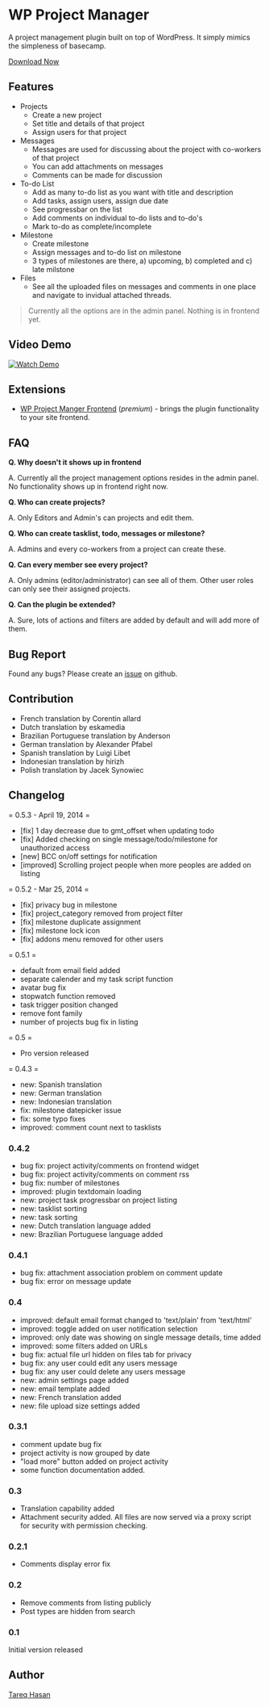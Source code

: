 # WP Project Manager
A project management plugin built on top of WordPress. It simply mimics the simpleness of basecamp.

[Download Now](http://wordpress.org/extend/plugins/wedevs-project-manager/)

## Features
 - Projects
   - Create a new project
   - Set title and details of that project
   - Assign users for that project
 - Messages
   - Messages are used for discussing about the project with co-workers of  that project
   - You can add attachments on messages
   - Comments can be made for discussion
 - To-do List
   - Add as many to-do list as you want with title and description
   - Add tasks, assign users, assign due date
   - See progressbar on the list
   - Add comments on individual to-do lists and to-do's
   - Mark to-do as complete/incomplete
 - Milestone
   - Create milestone
   - Assign messages and to-do list on milestone
   - 3 types of milestones are there, a) upcoming, b) completed and c) late milstone
 - Files
   - See all the uploaded files on messages and comments in one place and navigate to invidual attached threads.


> Currently all the options are in the
> admin panel. Nothing is in frontend
> yet.


## Video Demo
[![Watch Demo][1]][2]

## Extensions
* [WP Project Manger Frontend](http://wedevs.com/plugin/wp-project-manager-frontend/) (*premium*) - brings the plugin functionality to your site frontend.

## FAQ
**Q. Why doesn't it shows up in frontend**

A. Currently all the project management options resides in the admin panel. No functionality shows up in frontend right now.

**Q. Who can create projects?**

A. Only Editors and Admin's can projects and edit them.

**Q. Who can create tasklist, todo, messages or milestone?**

A. Admins and every co-workers from a project can create these.

**Q. Can every member see every project?**

A. Only admins (editor/administrator) can see all of them. Other user roles can only see their assigned projects.

**Q. Can the plugin be extended?**

A. Sure, lots of actions and filters are added by default and will add more of them.

## Bug Report
Found any bugs? Please create an [issue](https://github.com/tareq1988/wp-project-manager/issues) on github.


## Contribution
* French translation by Corentin allard
* Dutch translation by eskamedia
* Brazilian Portuguese translation by Anderson
* German translation by Alexander Pfabel
* Spanish translation by Luigi Libet
* Indonesian translation by hirizh
* Polish translation by Jacek Synowiec

## Changelog

= 0.5.3 - April 19, 2014 =

* [fix] 1 day decrease due to gmt_offset when updating todo
* [fix] Added checking on single message/todo/milestone for unauthorized access
* [new] BCC on/off settings for notification
* [improved] Scrolling project people when more peoples are added on listing

= 0.5.2 - Mar 25, 2014 =

* [fix] privacy bug in milestone
* [fix] project_category removed from project filter 
* [fix] milestone duplicate assignment
* [fix] milestone lock icon 
* [fix] addons menu removed for other users

= 0.5.1 =

* default from email field added
* separate calender and my task script function
* avatar bug fix
* stopwatch function removed
* task trigger position changed
* remove font family
* number of projects bug fix in listing

= 0.5 = 

* Pro version released

= 0.4.3 =

* new: Spanish translation
* new: German translation
* new: Indonesian translation
* fix: milestone datepicker issue
* fix: some typo fixes
* improved: comment count next to tasklists

### 0.4.2

* bug fix: project activity/comments on frontend widget
* bug fix: project activity/comments on comment rss
* bug fix: number of milestones
* improved: plugin textdomain loading
* new: project task progressbar on project listing
* new: tasklist sorting
* new: task sorting
* new: Dutch translation language added
* new: Brazilian Portuguese language added

### 0.4.1

* bug fix: attachment association problem on comment update
* bug fix: error on message update

### 0.4

* improved: default email format changed to 'text/plain' from 'text/html'
* improved: toggle added on user notification selection
* improved: only date was showing on single message details, time added
* improved: some filters added on URLs
* bug fix: actual file url hidden on files tab for privacy
* bug fix: any user could edit any users message
* bug fix: any user could delete any users message
* new: admin settings page added
* new: email template added
* new: French translation added
* new: file upload size settings added

### 0.3.1

* comment update bug fix
* project activity is now grouped by date
* "load more" button added on project activity
* some function documentation added.

### 0.3

* Translation capability added
* Attachment security added. All files are now served via a proxy script
  for security with permission checking.

### 0.2.1

* Comments display error fix

### 0.2

* Remove comments from listing publicly
* Post types are hidden from search

### 0.1
Initial version released

## Author
[Tareq Hasan](http://tareq.wedevs.com)

[1]: http://i.imm.io/MOeu.png
[2]: https://www.youtube.com/watch?v=tETwpwjSA4Q
